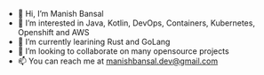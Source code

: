 - 👋 Hi, I’m Manish Bansal 
- 👀 I’m interested in Java, Kotlin, DevOps, Containers, Kubernetes, Openshift and AWS
- 🌱 I’m currently learining Rust and GoLang
- 💞️ I’m looking to collaborate on many opensource projects
- 📫 You can reach me at manishbansal.dev@gmail.com 

<!---
bansmani/bansmani is a ✨ special ✨ repository because its `README.md` (this file) appears on your GitHub profile.
You can click the Preview link to take a look at your changes.
--->
